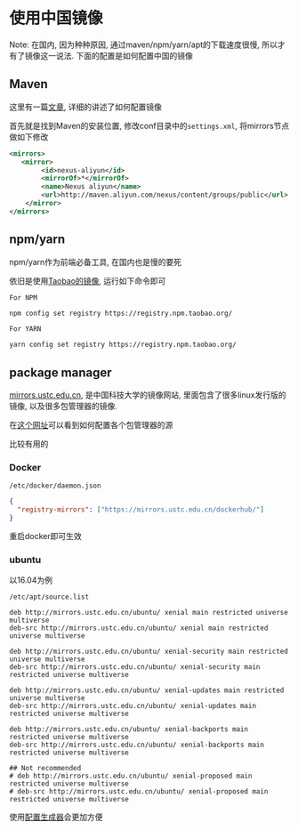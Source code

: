 # 使用中国镜像

Note: 在国内, 因为种种原因, 通过maven/npm/yarn/apt的下载速度很慢, 所以才有了镜像这一说法. 下面的配置是如何配置中国的镜像

## Maven

这里有一篇[文章](https://yq.aliyun.com/articles/46991), 详细的讲述了如何配置镜像

首先就是找到Maven的安装位置, 修改conf目录中的```settings.xml```, 将mirrors节点做如下修改

```xml
<mirrors>
   <mirror>
        <id>nexus-aliyun</id>
        <mirrorOf>*</mirrorOf>
        <name>Nexus aliyun</name>
        <url>http://maven.aliyun.com/nexus/content/groups/public</url>
    </mirror>
</mirrors>
```

## npm/yarn

npm/yarn作为前端必备工具, 在国内也是慢的要死

依旧是使用[Taobao的镜像](https://npm.taobao.org/), 运行如下命令即可

`For NPM`

```bash
npm config set registry https://registry.npm.taobao.org/
```

`For YARN`

```bash
yarn config set registry https://registry.npm.taobao.org/
```

## package manager

[mirrors.ustc.edu.cn](http://mirrors.ustc.edu.cn/), 是中国科技大学的镜像网站, 里面包含了很多linux发行版的镜像, 以及很多包管理器的镜像.

在[这个网址](http://mirrors.ustc.edu.cn/help/)可以看到如何配置各个包管理器的源

比较有用的

### Docker

`/etc/docker/daemon.json`

```json
{
  "registry-mirrors": ["https://mirrors.ustc.edu.cn/dockerhub/"]
}
```

重启docker即可生效

### ubuntu

以16.04为例

`/etc/apt/source.list`

```text
deb http://mirrors.ustc.edu.cn/ubuntu/ xenial main restricted universe multiverse
deb-src http://mirrors.ustc.edu.cn/ubuntu/ xenial main restricted universe multiverse

deb http://mirrors.ustc.edu.cn/ubuntu/ xenial-security main restricted universe multiverse
deb-src http://mirrors.ustc.edu.cn/ubuntu/ xenial-security main restricted universe multiverse

deb http://mirrors.ustc.edu.cn/ubuntu/ xenial-updates main restricted universe multiverse
deb-src http://mirrors.ustc.edu.cn/ubuntu/ xenial-updates main restricted universe multiverse

deb http://mirrors.ustc.edu.cn/ubuntu/ xenial-backports main restricted universe multiverse
deb-src http://mirrors.ustc.edu.cn/ubuntu/ xenial-backports main restricted universe multiverse

## Not recommended
# deb http://mirrors.ustc.edu.cn/ubuntu/ xenial-proposed main restricted universe multiverse
# deb-src http://mirrors.ustc.edu.cn/ubuntu/ xenial-proposed main restricted universe multiverse
```

使用[配置生成器](https://mirrors.ustc.edu.cn/repogen/)会更加方便